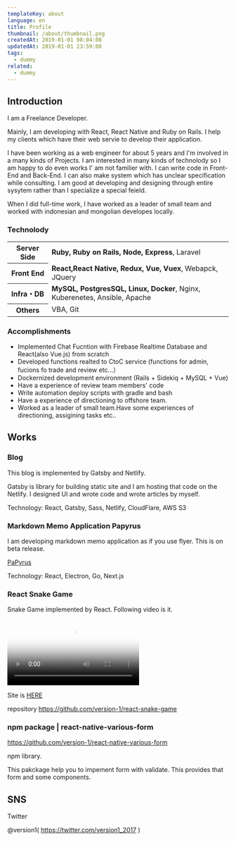 ```yaml
---
templateKey: about
language: en
title: Profile
thumbnail: /about/thumbnail.png
createdAt: 2019-01-01 08:04:08
updatedAt: 2019-01-01 23:59:08
tags:
  - dummy
related:
  - dummy
---
```



## Introduction

I am a Freelance Developer.

Mainly, I am developing with React, React Native and Ruby on Rails.
I help my clients which have their web servie to develop their application.

I have been working as a web engineer for about 5 years and I'm involved in a many kinds of Projects.
I am interested in many kinds of technolody so I am happy to do even works I' am not familier with.
I can write code in Front-End and Back-End. I can also make system which has unclear specification while consulting.
I am good at developing and designing through entire sysytem rather than I specialize a special feield.

When  I did full-time work, I have worked as a leader of small team and worked with indonesian and mongolian developes locally.

### Technolody

<table>
<tbody>
<tr>
  <th>Server Side</th>
  <td><strong>Ruby, Ruby on Rails, Node, Express</strong>, Laravel</td>
</tr>
<tr>
  <th>Front End</th>
  <td><strong>React,React Native, Redux, Vue, Vuex</strong>, Webapck, JQuery</td>
</tr>
<tr>
  <th>Infra・DB</th>
  <td><strong>MySQL, PostgresSQL, Linux, Docker</strong>, Nginx, Kuberenetes, Ansible, Apache</td>
</tr>
<tr>
  <th>Others</th>
  <td>VBA, Git</td>
</tr>
</tbody>
</table>


### Accomplishments

* Implemented Chat Fucntion with Firebase Realtime Database and React(also Vue.js) from scratch
* Developed functions realted to CtoC service (functions for admin, fucions fo trade and review etc...）
* Dockernized development environment (Rails + Sidekiq + MySQL + Vue)
* Have a experience of review team members' code
* Write automation deploy scripts with gradle and bash
* Have a experience of directioning to offshore team.
* Worked as a leader of small team.Have some experiences of directioning, assigining tasks etc..

## Works


### Blog

This blog is implemented by Gatsby and Netlify.

Gatsby is library for building static site and I am hosting that code on the Netlify.
I designed UI and wrote code and wrote articles by myself.

Technology: React, Gatsby, Sass, Netlify, CloudFlare, AWS S3

### Markdown Memo Application Papyrus

I am developing markdown memo application as if you use flyer.
This is on beta release.

<a href="http://papyrus-app.org/">PaPyrus</a>

Technology: React, Electron, Go, Next.js

### React Snake Game

Snake Game implemented by React. Following video is it.

<video poster="https://statics.ver-1-0.xyz/uploads/2018/06/20180627_react-snake-game-3/snake.png" src="https://statics.ver-1-0.xyz/uploads/2018/06/20180627_react-snake-game-3/snake.mp4" controls></video>

Site is <a href="https://version-1.github.io/react-snake-game/">HERE</a>

repository
https://github.com/version-1/react-snake-game


### npm package | react-native-various-form

https://github.com/version-1/react-native-various-form

npm library.

This pakckage help you to impement form with validate. This provides that form and some components.

## SNS

Twitter

@version1( https://twitter.com/version1_2017 )
